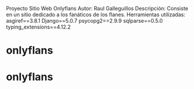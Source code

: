 Proyecto Sitio Web Onlyflans
Autor: Raul Galleguillos
Descripción: Consiste en un sitio dedicado a los fanáticos de los flanes.
Herramientas utilizadas:
asgiref==3.8.1
Django==5.0.7
psycopg2==2.9.9
sqlparse==0.5.0
typing_extensions==4.12.2
# onlyflans
# onlyflans
